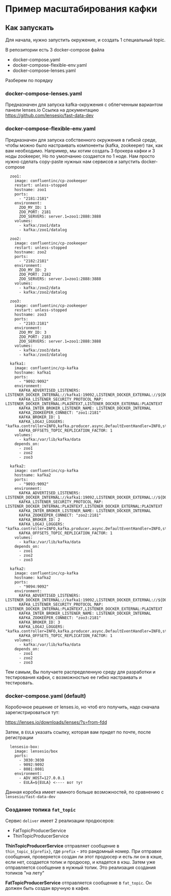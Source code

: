 # Пример масштабирования кафки 

## Как запускать

Для начала, нужно запустить окружение, и создать 1 специальный topic. 

В репозитории есть 3 docker-compose файла

 - docker-compose.yaml 
 - docker-compose-flexible-env.yaml
 - docker-compose-lenses.yaml
 
Разберем по порядку

### docker-compose-lenses.yaml
Предназначен для запуска kafka-окружения с облегченным вариантом панели lenses.io
Ссылка на документацию https://github.com/lensesio/fast-data-dev

### docker-compose-flexible-env.yaml
Предназначен для запуска собственного окружения в гибкой среде, чтобы можно было настраивать компоненты
(kafka, zookeeper) так, как вам необходимо. Например, мы хотим создать 3 брокера кафки и 3 ноды zookeeper,
Но по умолчанию создается по 1 ноде. Нам просто нужно сделать copy-paste нужных нам сервисов и запустить docker-compose

```
  zoo1:
    image: confluentinc/cp-zookeeper
    restart: unless-stopped
    hostname: zoo1
    ports:
      - "2181:2181"
    environment:
      ZOO_MY_ID: 1
      ZOO_PORT: 2181
      ZOO_SERVERS: server.1=zoo1:2888:3888
    volumes:
      - kafka:/zoo1/data
      - kafka:/zoo1/datalog

  zoo2:
    image: confluentinc/cp-zookeeper
    restart: unless-stopped
    hostname: zoo2
    ports:
      - "2182:2181"
    environment:
      ZOO_MY_ID: 2
      ZOO_PORT: 2182
      ZOO_SERVERS: server.1=zoo1:2888:3888
    volumes:
      - kafka:/zoo2/data
      - kafka:/zoo2/datalog

  zoo3:
    image: confluentinc/cp-zookeeper
    restart: unless-stopped
    hostname: zoo3
    ports:
      - "2183:2181"
    environment:
      ZOO_MY_ID: 3
      ZOO_PORT: 2183
      ZOO_SERVERS: server.1=zoo1:2888:3888
    volumes:
      - kafka:/zoo3/data
      - kafka:/zoo3/datalog

  kafka1:
    image: confluentinc/cp-kafka
    hostname: kafka1
    ports:
      - "9092:9092"
    environment:
      KAFKA_ADVERTISED_LISTENERS: LISTENER_DOCKER_INTERNAL://kafka1:19092,LISTENER_DOCKER_EXTERNAL://${DOCKER_HOST_IP:-127.0.0.1}:9092
      KAFKA_LISTENER_SECURITY_PROTOCOL_MAP: LISTENER_DOCKER_INTERNAL:PLAINTEXT,LISTENER_DOCKER_EXTERNAL:PLAINTEXT
      KAFKA_INTER_BROKER_LISTENER_NAME: LISTENER_DOCKER_INTERNAL
      KAFKA_ZOOKEEPER_CONNECT: "zoo1:2181"
      KAFKA_BROKER_ID: 1
      KAFKA_LOG4J_LOGGERS: "kafka.controller=INFO,kafka.producer.async.DefaultEventHandler=INFO,state.change.logger=INFO"
      KAFKA_OFFSETS_TOPIC_REPLICATION_FACTOR: 1
    volumes:
      - kafka:/var/lib/kafka/data
    depends_on:
      - zoo1
      - zoo2
      - zoo3
 
  kafka2:
    image: confluentinc/cp-kafka
    hostname: kafka2
    ports:
      - "9093:9092"
    environment:
      KAFKA_ADVERTISED_LISTENERS: LISTENER_DOCKER_INTERNAL://kafka1:19092,LISTENER_DOCKER_EXTERNAL://${DOCKER_HOST_IP:-127.0.0.1}:9092
      KAFKA_LISTENER_SECURITY_PROTOCOL_MAP: LISTENER_DOCKER_INTERNAL:PLAINTEXT,LISTENER_DOCKER_EXTERNAL:PLAINTEXT
      KAFKA_INTER_BROKER_LISTENER_NAME: LISTENER_DOCKER_INTERNAL
      KAFKA_ZOOKEEPER_CONNECT: "zoo2:2181"
      KAFKA_BROKER_ID: 2
      KAFKA_LOG4J_LOGGERS: "kafka.controller=INFO,kafka.producer.async.DefaultEventHandler=INFO,state.change.logger=INFO"
      KAFKA_OFFSETS_TOPIC_REPLICATION_FACTOR: 1
    volumes:
      - kafka:/var/lib/kafka/data
    depends_on:
      - zoo1
      - zoo2
      - zoo3
 
  kafka2:
    image: confluentinc/cp-kafka
    hostname: kafka2
    ports:
      - "9094:9092"
    environment:
      KAFKA_ADVERTISED_LISTENERS: LISTENER_DOCKER_INTERNAL://kafka1:19092,LISTENER_DOCKER_EXTERNAL://${DOCKER_HOST_IP:-127.0.0.1}:9092
      KAFKA_LISTENER_SECURITY_PROTOCOL_MAP: LISTENER_DOCKER_INTERNAL:PLAINTEXT,LISTENER_DOCKER_EXTERNAL:PLAINTEXT
      KAFKA_INTER_BROKER_LISTENER_NAME: LISTENER_DOCKER_INTERNAL
      KAFKA_ZOOKEEPER_CONNECT: "zoo3:2181"
      KAFKA_BROKER_ID: 3
      KAFKA_LOG4J_LOGGERS: "kafka.controller=INFO,kafka.producer.async.DefaultEventHandler=INFO,state.change.logger=INFO"
      KAFKA_OFFSETS_TOPIC_REPLICATION_FACTOR: 1
    volumes:
      - kafka:/var/lib/kafka/data
    depends_on:
      - zoo1
      - zoo2
      - zoo3

```

Тем самым, Вы получаете распределенную среду для разработки и тестирования кафки, с возможностью ее гибко настраивать и тестировать.

### docker-compose.yaml (default)

Коробочное решение от lenses.io, но чтоб его получить, надо сначала зарегистрироваться тут:

https://lenses.io/downloads/lenses/?s=from-fdd

Затем, в `EULA` указать ссылку, которая вам придет по почте, после регистрации

```
  lensesio-box:
    image: lensesio/box
    ports:
      - 3030:3030
      - 9092:9092
      - 8081:8081
    environment:
      - ADV_HOST=127.0.0.1
      - EULA=${EULA} <---- вот тут
```
Данная коробка имеет намного больше возможностей, по сравнению с `lensesio/fast-data-dev`

### Создание топика `fat_topic`

Сервис `deliver` имеет 2 реализации продюсеров:

- FatTopicProducerService
- ThinTopicProducerService

**ThinTopicProducerService** отправляет сообщение в `thin_topic_${prefix}`, где `prefix` - это рандомный номер. При отправке сообщения, проверяется создан ли этот продюсер и есть ли он в кэше, если нет, создается топик и продюсер, и кладется в кэш. Затем уже отправляется сообщение в нужный топик. Это реализация создания топиков "на лету"

**FatTopicProducerService** отправляется сообщение в `fat_topic`. Он должен быть создан вручную в кафке. 
